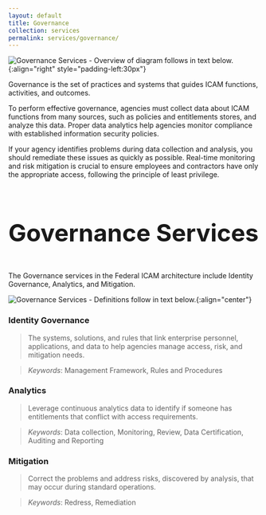 ```yaml
---
layout: default
title: Governance
collection: services
permalink: services/governance/
---
```


![Governance Services - Overview of diagram follows in text below.]({{site.baseurl}}/img/services/GovernanceServices.png){:align="right" style="padding-left:30px"}

Governance is the set of practices and systems that guides ICAM functions, activities, and outcomes.

To perform effective governance, agencies must collect data about ICAM functions from many sources, such as policies and entitlements stores, and analyze this data. Proper data analytics help agencies monitor compliance with established information security policies. 

If your agency identifies problems during data collection and analysis, you should remediate these issues as quickly as possible. Real-time monitoring and risk mitigation is crucial to ensure employees and contractors have only the appropriate access, following the principle of least privilege.

<br>

<p style="font-size: 3rem; font-weight: 700;">Governance Services</p>

The Governance services in the Federal ICAM architecture include Identity Governance, Analytics, and Mitigation.

![Governance Services - Definitions follow in text below.]({{site.baseurl}}/img/services/GovernanceServiceDefinitions.png){:align="center"}

### Identity Governance

> The systems, solutions, and rules that link enterprise personnel, applications, and data to help agencies manage access, risk, and mitigation needs.

> *Keywords*: Management Framework, Rules and Procedures

### Analytics

> Leverage continuous analytics data to identify if someone has entitlements that conflict with access requirements.

> *Keywords*: Data collection, Monitoring, Review, Data Certification, Auditing and Reporting

### Mitigation

> Correct the problems and address risks, discovered by analysis, that may occur during standard operations.  

> *Keywords*: Redress, Remediation
